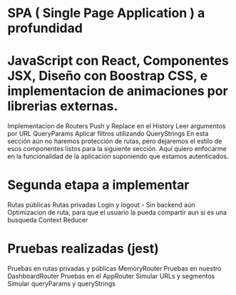# SPA ( Single Page Application ) a profundidad
# JavaScript con React, Componentes JSX, Diseño con Boostrap CSS, e implementacion de animaciones por librerias externas.
Implementacion de Routers
Push y Replace en el History
Leer argumentos por URL
QueryParams
Aplicar filtros utilizando QueryStrings
En esta sección aún no haremos protección de rutas, pero dejaremos el estilo de esos componentes listos para la siguiente sección.
Aquí quiero enfocarme en la funcionalidad de la aplicación suponiendo que estamos autenticados.

# Segunda etapa a implementar
Rutas públicas
Rutas privadas
Login y logout - Sin backend aún
Optimizacion de ruta, para que el usuario la pueda compartir aun si es una busqueda
Context
Reducer

# Pruebas realizadas (jest)
Pruebas en rutas privadas y públicas
MemoryRouter
Pruebas en nuestro DashboardRouter
Pruebas en el AppRouter
Simular URLs y segmentos
Simular queryParams y queryStrings